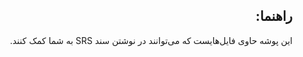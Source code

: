 <div dir="rtl">

## راهنما:

این پوشه حاوی فایل‌هایست که می‌توانند در نوشتن سند SRS به شما کمک کنند.
